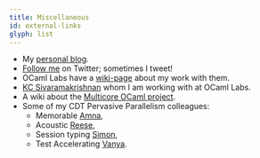 ```yaml
---
title: Miscellaneous
id: external-links
glyph: list
---
```

* My [personal blog](http://www.dhil.net).
* [Follow me](https://twitter.com/intent/user?screen_name=dhillerstrom) on Twitter; sometimes I tweet!
* OCaml Labs have a [wiki-page](https://ocaml.io/w/Daniel_Hillerstr%C3%B6m) about my work with them.
* [KC Sivaramakrishnan](http://kcsrk.info/) whom I am working with at OCaml Labs.
* A wiki about the [Multicore OCaml project](https://ocaml.io/w/Multicore). 
* Some of my CDT Pervasive Parallelism colleagues:
    - Memorable [Amna](http://homepages.inf.ed.ac.uk/s1521171/),
    - Acoustic [Reese](http://homepages.inf.ed.ac.uk/s1147290/),
    - Session typing [Simon](http://homepages.inf.ed.ac.uk/s1430862/),
    - Test Accelerating [Vanya](http://homepages.inf.ed.ac.uk/s0835905/).
